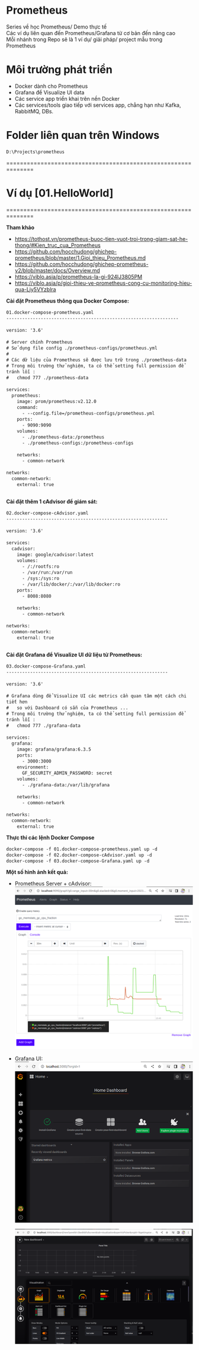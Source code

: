 # Prometheus
Series về học Prometheus/ Demo thực tế<br/>
Các ví dụ liên quan đến Prometheus/Grafana từ cơ bản đến nâng cao<br/>
Mỗi nhánh trong Repo sẽ là 1 ví dụ/ giải pháp/ project mẫu trong Prometheus

# Môi trường phát triển
- Docker dành cho Prometheus
- Grafana để Visualize UI data
- Các service app triển khai trên nền Docker
- Các services/tools giao tiếp với services app, chẳng hạn như Kafka, RabbitMQ, DBs.

# Folder liên quan trên Windows
```
D:\Projects\prometheus
```

==============================================================

# Ví dụ [01.HelloWorld]
==============================================================

**Tham khảo**
- https://tothost.vn/prometheus-buoc-tien-vuot-troi-trong-giam-sat-he-thong/#Kien_truc_cua_Prometheus
- https://github.com/hocchudong/ghichep-prometheus/blob/master/1.Gioi_thieu_Prometheus.md
- https://github.com/hocchudong/ghichep-prometheus-v2/blob/master/docs/Overview.md
- https://viblo.asia/p/prometheus-la-gi-924lJ3805PM
- https://viblo.asia/p/gioi-thieu-ve-prometheus-cong-cu-monitoring-hieu-qua-Ljy5VYzblra

**Cài đặt Prometheus thông qua Docker Compose:**<br/>
```shell
01.docker-compose-prometheus.yaml
-----------------------------------------------------------------

version: '3.6'

# Server chính Prometheus
# Sử dụng file config ./prometheus-configs/prometheus.yml
#
# Các dữ liệu của Prometheus sẽ được lưu trữ trong ./prometheus-data
# Trong môi trường thử nghiệm, ta có thể setting full permission để tránh lỗi :
#   chmod 777 ./prometheus-data

services:
  prometheus:
    image: prom/prometheus:v2.12.0
    command:
      - --config.file=/prometheus-configs/prometheus.yml
    ports:
      - 9090:9090
    volumes:
      - ./prometheus-data:/prometheus
      - ./prometheus-configs:/prometheus-configs

    networks:
      - common-network

networks:
  common-network:
    external: true
    
```

**Cài đặt thêm 1 cAdvisor để giám sát:**<br/>
```shell
02.docker-compose-cAdvisor.yaml
-------------------------------------------------------------

version: '3.6'

services:
  cadvisor:
    image: google/cadvisor:latest
    volumes:
      - /:/rootfs:ro
      - /var/run:/var/run
      - /sys:/sys:ro
      - /var/lib/docker/:/var/lib/docker:ro
    ports:
      - 8008:8080

    networks:
      - common-network

networks:
  common-network:
    external: true
    
```

**Cài đặt Grafana để Visualize UI dữ liệu từ Prometheus:**<br/>
```shell
03.docker-compose-Grafana.yaml
-------------------------------------------------------------

version: '3.6'

# Grafana dùng để Visualize UI các metrics cần quan tâm một cách chi tiết hơn
#   so với Dashboard có sẵn của Prometheus ...
# Trong môi trường thử nghiệm, ta có thể setting full permission để tránh lỗi :
#   chmod 777 ./grafana-data

services:
  grafana:
    image: grafana/grafana:6.3.5
    ports:
      - 3000:3000
    environment:
      GF_SECURITY_ADMIN_PASSWORD: secret
    volumes:
      - ./grafana-data:/var/lib/grafana

    networks:
      - common-network

networks:
  common-network:
    external: true

```

**Thực thi các lệnh Docker Compose**<br/>
```shell
docker-compose -f 01.docker-compose-prometheus.yaml up -d
docker-compose -f 02.docker-compose-cAdvisor.yaml up -d
docker-compose -f 03.docker-compose-Grafana.yaml up -d 
```

**Một số hình ảnh kết quả:**<br/>
- Prometheus Server + cAdvisor:<br/>
  ![Prometheus Server](./hello-world/resources/prometheus-data.png "Prometheus Server!")

- Grafana UI:<br/>
  ![Grafana-Sample](./hello-world/resources/grafana-homepage.png "Grafana-Sample") <br/>

  ![Grafana-VisualizeUI](./hello-world/resources/grafana-dashboard.png "Grafana-VisualizeUI")
